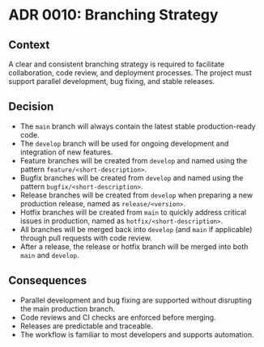 # ADR 0010: Branching Strategy

## Context

A clear and consistent branching strategy is required to facilitate collaboration, code review, and deployment processes. The project must support parallel development, bug fixing, and stable releases.

## Decision

- The `main` branch will always contain the latest stable production-ready code.
- The `develop` branch will be used for ongoing development and integration of new features.
- Feature branches will be created from `develop` and named using the pattern `feature/<short-description>`.
- Bugfix branches will be created from `develop` and named using the pattern `bugfix/<short-description>`.
- Release branches will be created from `develop` when preparing a new production release, named as `release/<version>`.
- Hotfix branches will be created from `main` to quickly address critical issues in production, named as `hotfix/<short-description>`.
- All branches will be merged back into `develop` (and `main` if applicable) through pull requests with code review.
- After a release, the release or hotfix branch will be merged into both `main` and `develop`.

## Consequences

- Parallel development and bug fixing are supported without disrupting the main production branch.
- Code reviews and CI checks are enforced before merging.
- Releases are predictable and traceable.
- The workflow is familiar to most developers and supports automation.
